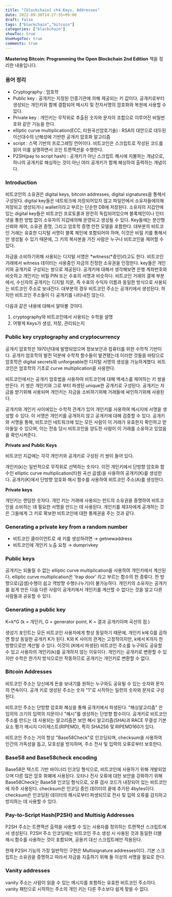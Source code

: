 ```yaml
---
title: "[blockchain] ch4.Keys, Addresses"
date: 2022-09-30T14:27:55+09:00
draft: false
tags: ["blockchain","bitcoin"]
categories: ["blockchain"]
showToc: true
UseHugoToc: true
comments: true
---
```


**Mastering Bitcoin: Programming the Open Blockchain 2nd Edition** 책을 정리한 내용입니다. 

### 용어 정리

- Cryptography : 암호학
- Public key : 공개키는 지정된 인증기관에 의해 제공되는 키 값이다. 공개키로부터 생성되는 개인키와 함께 결합되어 메시지 및 전자서명의 암호화와 복원에 사용할 수 있다.
- Private key : 개인키는 무작위로 추출된 숫자와 문자의 조합으로 이루어진 비밀번호와 같은 기능을 한다.
- elliptic curve multiplication(ECC, 타원곡선암호기술) : RSA의 대안으로 대두된 이산대수의 난해성에 기반한 공개키 암호화 알고리즘
- script : 스택 기반의 프로그래밍 언어이다. 비트코인은 스크립트로 작성된 코드를 읽어 이를 실행하면서 코인 트랜잭션을 수행한다.
- P2SH(pay to script hash) : 공개키가 아닌 스크립트 해시에 지불하는 개념으로, 하나의 공개키로 해싱하는 것이 아닌 여러 공개키가 함께 해싱하여 출력하는 개념이다.

### Introduction

비트코인의 소유권은 digital keys, bitcoin addresses, digital signatures을 통해서 구성된다. digital key들은 네트워크에 저장되어있지 않고 파일안에서 소유자들에의해 저장되고 생성되거나 wallet이라고 부르는 단순한 DB에 저장된다. 소유자의 지갑안에있는 digital key들은 비트코인 프로토콜과 완전히 독립되어있으며 블록체인이나 인터넷을 통한 방법 없이 소유자의 지갑에의해 운영되고 생성될 수 있다. Key들에는 분산형 신뢰와 제어, 소유권 증명, 그리고 암호학 증명 안전 모델을 포함한다. 대부분의 비트코인 거래는 유효한 디지털 서명이 블록 체인에 포함되어야 하며, 이것은 비밀 키를 통해서만 생성될 수 있기 때문에, 그 키의 복사본을 가진 사람은 누구나 비트코인을 제어할 수 있다. 

자금을 소비하기위해 사용되는 디지털 서명은 *witness(*증인)라고도 한다. 비트코인 거래에서 witness 데이터는 사용중인 자금의 진정한 소유권을 인정한다. key들은 개인키와 공개키로 구성되는 쌍으로 제공된다. 공개키에 대해서 생각해보면 은행 계좌번호와 비슷하고 개인키는 비밀 PIN 또는 수표의 서명과 비슷하다. 비트코인 거래의 결제 부분에서, 수신자의 공개키는 디지털 지문, 즉 수표의 수익자 이름과 동일한 방식으로 사용되는 비트코인 주소로 보내진다. 대부분의 경우 비트코인 주소는 공개키에서 생성된다. 하지만 비트코인 주소들이 다 공개키를 나타내진 않는다. 

다음과 같은 내용에 대해서 알아볼 것이다. 

1) cryptography와 비트코인에서 사용되는 수학을 설명
2) 어떻게 Keys가 생성, 저장, 관리되는지

### **Public key cryptography and cryptocurrency**

공개키 암호학은 1970년대에 발명되었으며 정보보안과 컴퓨터를 위한 수학적 기반이다. 공개키 암호학의 발전 덕분에 수학적 함수들이 발견됐는데 이러한 것들을 바탕으로 암호학은 digital secrets와 unforgeable한 디지털 서명의 생성을 가능하게했다. 비트코인은 암호학의 기초로 curve multiplication을 사용한다.

비트코인에서는 공개키 암호법을 사용하여 비트코인에 대해 엑세스를 제어하는 키 쌍을 만든다. 키 쌍은 개인키와 그로 부터 파생된 unique한 공개키로 구성된다. 공개키는 자금을 받기위해 사용되며 개인키는 자금을 소비하기위해 거래들에 싸인하기위해 사용된다. 

공개키와 개인키 사이에있는 수학적 관계가 있어 개인키를 사용하여 메시지에 서명을 생성할 수 있다. 이 서명은 개인키를 공개하지 않고 공개키에 대해 검증할 수 있다. 공개키와 서명을 통해, 비트코인 네트워크에 있는 모든 사람이 이 거래가 유효한지 확인하고 받아들일 수 있으며, 이는 전송 당시 비트코인을 양도한 사람이 이 거래를 소유하고 있었음을 확인시켜준다.

**Private and Public Keys**

비트코인 지갑에는 각각 개인키와 공개키로 구성된 키 쌍이 들어 있다. 

개인키(k)는 일반적으로 무작위로 선택하는 숫자다. 이전 개인키에서 단방향 암호화 함수인 elliptic curve multiplication(타원 곡선 곱셈)을 사용하여 공개키(K)를 생성한다. 공개키(K)에서 단방향 암호화 해시 함수를 사용하여 비트코인 주소(A)를 생성한다.

**Private keys**

개인키는 랜덤한 숫자다. 개인 키는 거래에 사용되는 펀드의 소유권을 증명하여 비트코인을 소비하는 데 필요한 서명을 만드는 데 사용된다. 개인키를 제3자에게 공개하는 것은 그들에게 그 키로 확보한 비트코인에 대한 통제권을 주는 것과 같다.

### **Generating a private key from a random number**

- 비트코인 클라이언트로 새 키를 생성하려면 → getnewaddress
- 비트코인에 개인키 노출 요청 → dumprivkey

### **Public keys**

공개키는 되돌릴 수 없는 elliptic curve multiplication을 사용하여 개인키에서 계산된다. elliptic curve multiplication은 'trap door' 라고 부르는 함수의 한 종류다. 한 방향으로(곱셈)수행이 쉽고 역방향 수행(나누기)이 불가능하다. 개인키의 소유자는 공개키를 쉽게 만든 다음 다른 사람이 공개키에서 개인키를 계산할 수 없다는 것을 알고 다른 사람들과 공유할 수 있다.

### Generating a public key

K=k*G (k = 개인키, G = generator point, K = 결과 공개키이며 곡선의 점.)

생성기 포인트는 모든 비트코인 사용자에게 항상 동일하기 때문에, 개인키 k에 G를 곱하면 항상 동일한 공개키 K가 된다. K와 K 사이의 관계는 고정적이지만, k에서 K까지 한 방향으로만 계산될 수 있다. 이것이 (K에서 파생된) 비트코인 주소를 누구와도 공유할 수 있고 사용자의 개인키(k)를 공개하지 않는 이유이다. 개인키는 공개키로 변환할 수 있지만 수학은 한가지 방식으로만 작동하므로 공개키는 개인키로 변환할 수 없다.

### **Bitcoin Addresses**

비트코인 주소는 당신에게 돈을 보내기를 원하는 누구와도 공유될 수 있는 숫자와 문자의 연속이다. 공개 키로 생성된 주소는 숫자 "1"로 시작하는 일련의 숫자와 문자로 구성된다.

비트코인 주소는 단방향 암호화 해싱을 통해 공개키에서 파생된다. "해싱알고리즘" 은 임의의 크기의 입력의 지문이나 "해시"를 생성하는 단방향 함수이다. 공개키로 비트코인 주소를 만드는 데 사용되는 알고리즘은 보안 해시 알고리즘(SHA)과 RACE 무결성 기본 요소 평가 메시지 다이제스트(RIPEMD), 특히 SHA256 및 RIPEMD160가 있다.

비트코인 주소는 거의 항상 "Base58Check"로 인코딩되며, checksum을 사용하여 인간의 가독성을 돕고, 모호성을 방지하며, 주소 전사 및 입력의 오류로부터 보호한다.

### **Base58 and Base58check encoding**

Base58은 텍스트 기반 바이너리 인코딩 형식으로, 비트코인에 사용하기 위해 개발되었으며 다른 많은 암호 화폐에 사용된다. 오타나 전사 오류에 대한 보안을 강화하기 위해 Base58Check는 Base58 인코딩 형식으로, 오류 검사 코드가 내장되어 있는 비트코인에 자주 사용된다. checksum은 인코딩 중인 데이터의 끝에 추가된 4bytes이다. checksum은 인코딩된 데이터의 해시로부터 파생되므로 전사 및 입력 오류를 감지하고 방지하는 데 사용할 수 있다.

### **Pay-to-Script Hash(P2SH) and Multisig Addresses**

P2SH 주소는 트랜잭션 출력을 사용할 수 있는 사용자를 정의하는 트랜잭션 스크립트에서 생성된다. P2SH 주소 인코딩에는 비트코인 주소 생성 시 사용된 것과 동일한 더블 해시 함수를 사용하는 것이 포함되며, 공용키 대신 스크립트에만 적용된다. 

현재 P2SH 기능의 가장 일반적인 구현은 Multisignature addresses이다. 기본 스크립트는 소유권을 증명하고 따라서 자금을 지출하기 위해 둘 이상의 서명을 필요로 한다.

### **Vanity addresses**

vanity 주소는 사람이 읽을 수 있는 메시지를 포함하는 유효한 비트코인 주소이다. vanity 패턴으로 시작하는 주소의 개인 키는 다른 주소보다 쉽게 찾을 수 없다.